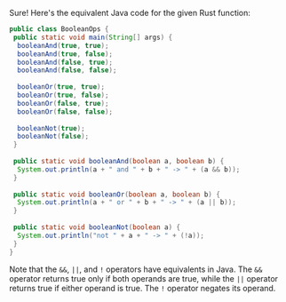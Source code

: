 Sure! Here's the equivalent Java code for the given Rust function:
```java
public class BooleanOps {
 public static void main(String[] args) {
  booleanAnd(true, true);
  booleanAnd(true, false);
  booleanAnd(false, true);
  booleanAnd(false, false);
  
  booleanOr(true, true);
  booleanOr(true, false);
  booleanOr(false, true);
  booleanOr(false, false);
  
  booleanNot(true);
  booleanNot(false);
 }
 
 public static void booleanAnd(boolean a, boolean b) {
  System.out.println(a + " and " + b + " -> " + (a && b));
 }
 
 public static void booleanOr(boolean a, boolean b) {
  System.out.println(a + " or " + b + " -> " + (a || b));
 }
 
 public static void booleanNot(boolean a) {
  System.out.println("not " + a + " -> " + (!a));
 }
}
```
Note that the `&&`, `||`, and `!` operators have equivalents in Java. The `&&` operator returns true only if both operands are true, while the `||` operator returns true if either operand is true. The `!` operator negates its operand.

